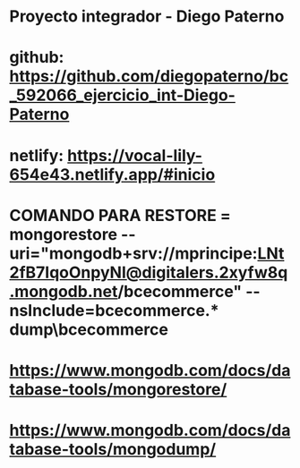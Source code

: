 # Proyecto integrador - Diego Paterno

# github:  https://github.com/diegopaterno/bc_592066_ejercicio_int-Diego-Paterno

# netlify:  https://vocal-lily-654e43.netlify.app/#inicio

# COMANDO PARA RESTORE = mongorestore --uri="mongodb+srv://mprincipe:LNt2fB7IqoOnpyNl@digitalers.2xyfw8q.mongodb.net/bcecommerce" --nsInclude=bcecommerce.* dump\bcecommerce

# https://www.mongodb.com/docs/database-tools/mongorestore/

# https://www.mongodb.com/docs/database-tools/mongodump/